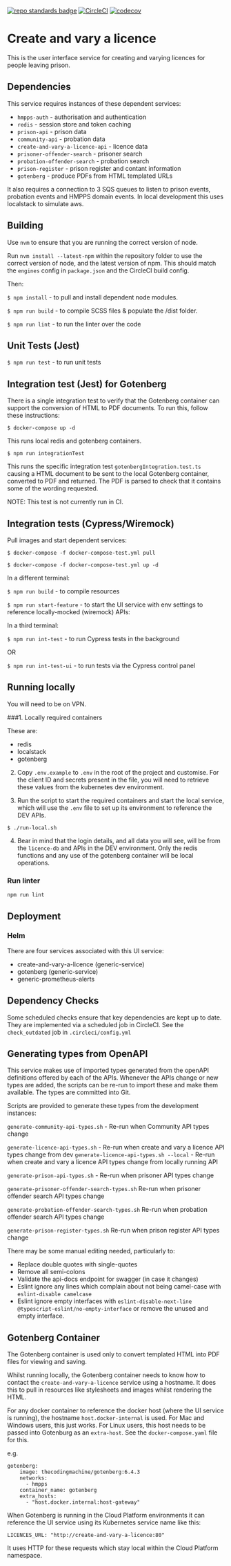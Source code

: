 [![repo standards badge](https://img.shields.io/badge/dynamic/json?color=blue&style=flat&logo=github&label=MoJ%20Compliant&query=%24.result&url=https%3A%2F%2Foperations-engineering-reports.cloud-platform.service.justice.gov.uk%2Fapi%2Fv1%2Fcompliant_public_repositories%2Fcreate-and-vary-a-licence)](https://operations-engineering-reports.cloud-platform.service.justice.gov.uk/public-github-repositories.html#create-and-vary-a-licence 'Link to report')
[![CircleCI](https://circleci.com/gh/ministryofjustice/create-and-vary-a-licence/tree/main.svg?style=svg)](https://circleci.com/gh/ministryofjustice/create-and-vary-a-licence)
[![codecov](https://codecov.io/gh/ministryofjustice/create-and-vary-a-licence/branch/main/graph/badge.svg?token=S8DS3BV91P)](https://codecov.io/gh/ministryofjustice/create-and-vary-a-licence)

# Create and vary a licence

This is the user interface service for creating and varying licences for people
leaving prison.

## Dependencies

This service requires instances of these dependent services:

- `hmpps-auth` - authorisation and authentication
- `redis` - session store and token caching
- `prison-api` - prison data
- `community-api` - probation data
- `create-and-vary-a-licence-api` - licence data
- `prisoner-offender-search` - prisoner search
- `probation-offender-search` - probation search
- `prison-register` - prison register and contant information
- `gotenberg` - produce PDFs from HTML templated URLs

It also requires a connection to 3 SQS queues to listen to prison events, probation events and HMPPS domain events.
In local development this uses localstack to simulate aws.

## Building

Use `nvm` to ensure that you are running the correct version of node.

Run `nvm install --latest-npm` within the repository folder to use the correct version of node, and the latest version of npm. This should match the `engines` config in `package.json` and the CircleCI build config.

Then:

`$ npm install` - to pull and install dependent node modules.

`$ npm run build` - to compile SCSS files & populate the /dist folder.

`$ npm run lint` - to run the linter over the code

## Unit Tests (Jest)

`$ npm run test` - to run unit tests

## Integration test (Jest) for Gotenberg

There is a single integration test to verify that the Gotenberg container can support the
conversion of HTML to PDF documents. To run this, follow these instructions:

`$ docker-compose up -d`

This runs local redis and gotenberg containers.

`$ npm run integrationTest`

This runs the specific integration test `gotenbergIntegration.test.ts` causing a HTML document
to be sent to the local Gotenberg container, converted to PDF and returned. The PDF is parsed
to check that it contains some of the wording requested.

NOTE: This test is not currently run in CI.

## Integration tests (Cypress/Wiremock)

Pull images and start dependent services:

`$ docker-compose -f docker-compose-test.yml pull`

`$ docker-compose -f docker-compose-test.yml up -d`

In a different terminal:

`$ npm run build` - to compile resources

`$ npm run start-feature` - to start the UI service with env settings to reference locally-mocked (wiremock) APIs:

In a third terminal:

`$ npm run int-test` - to run Cypress tests in the background

OR

`$ npm run int-test-ui` - to run tests via the Cypress control panel

## Running locally

You will need to be on VPN.

###1. Locally required containers

These are:

- redis
- localstack
- gotenberg

2. Copy `.env.example` to `.env` in the root of the project and customise.
   For the client ID and secrets present in the file, you will need to retrieve these values from the kubernetes dev environment.

3. Run the script to start the required containers and start the local service, which will use the `.env` file to set up its environment to reference the DEV APIs.

`$ ./run-local.sh`

4. Bear in mind that the login details, and all data you will see, will be from the `licence-db` and APIs in the DEV environment. Only the redis functions and any use of the gotenberg container will be local operations.

### Run linter

`npm run lint`

## Deployment

### Helm

There are four services associated with this UI service:

- create-and-vary-a-licence (generic-service)
- gotenberg (generic-service)
- generic-prometheus-alerts

## Dependency Checks

Some scheduled checks ensure that key dependencies are kept up to date.
They are implemented via a scheduled job in CircleCI. See the `check_outdated` job in `.circleci/config.yml`

## Generating types from OpenAPI

This service makes use of imported types generated from the openAPI definitions offered by each of the APIs.
Whenever the APIs change or new types are added, the scripts can be re-run to import these and make them available.
The types are committed into Git.

Scripts are provided to generate these types from the development instances:

`generate-community-api-types.sh` - Re-run when Community API types change

`generate-licence-api-types.sh` - Re-run when create and vary a licence API types change from dev
`generate-licence-api-types.sh --local` - Re-run when create and vary a licence API types change from locally running API

`generate-prison-api-types.sh` - Re-run when prisoner API types change

`generate-prisoner-offender-search-types.sh` Re-run when prisoner offender search API types change

`generate-probation-offender-search-types.sh` Re-run when probation offender search API types change

`generate-prison-register-types.sh` Re-run when prison register API types change

There may be some manual editing needed, particularly to:

- Replace double quotes with single-quotes
- Remove all semi-colons
- Validate the api-docs endpoint for swagger (in case it changes)
- Eslint ignore any lines which complain about not being camel-case with `eslint-disable camelcase`
- Eslint ignore empty interfaces with `eslint-disable-next-line @typescript-eslint/no-empty-interface`
  or remove the unused and empty interface.

## Gotenberg Container

The Gotenberg container is used only to convert templated HTML into PDF files for viewing and saving.

Whilst running locally, the Gotenberg container needs to know how to contact the `create-and-vary-a-licence` service
using a hostname. It does this to pull in resources like stylesheets and images whilst rendering the HTML.

For any docker container to reference the docker host (where the UI service is running), the hostname
`host.docker-internal` is used. For Mac and Windows users, this just works. For Linux users, this host
needs to be passed into Gotenburg as an `extra-host`. See the `docker-compose.yaml` file for this.

e.g.

```angular2html
gotenberg:
    image: thecodingmachine/gotenberg:6.4.3
    networks:
      - hmpps
    container_name: gotenberg
    extra_hosts:
      - "host.docker.internal:host-gateway"
```

When Gotenberg is running in the Cloud Platform environments it can reference the UI service using its
Kubernetes service name like this:

```angular2html
LICENCES_URL: "http://create-and-vary-a-licence:80"
```

It uses HTTP for these requests which stay local within the Cloud Platform namespace.
